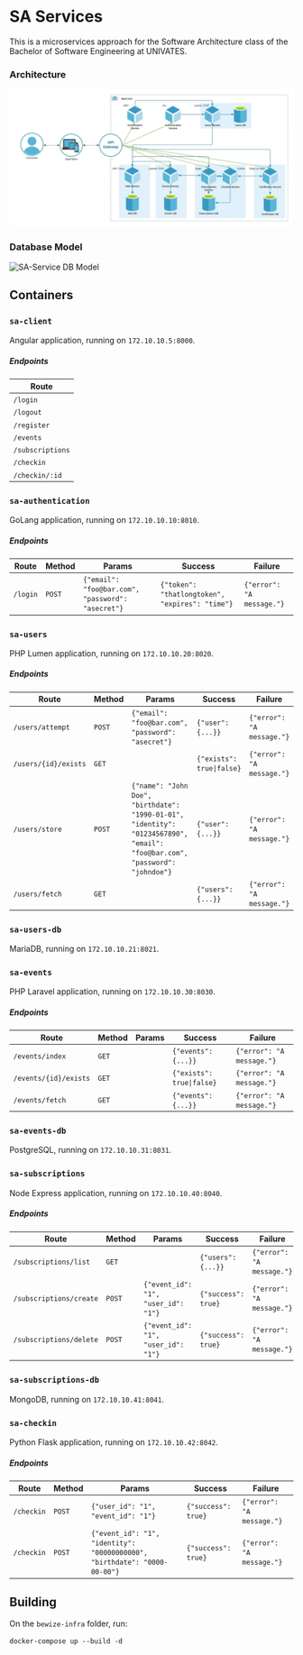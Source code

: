 # SA Services
This is a microservices approach for the Software Architecture class of the Bachelor of Software Engineering at UNIVATES.

### Architecture
![SA-Service Architecture](sa-services-architecture.jpeg)

### Database Model
![SA-Service DB Model](sa-services-db.jpeg)

## Containers

### `sa-client`
Angular application, running on `172.10.10.5:8000`.

##### Endpoints
| Route            |
| ---------------- |
| `/login`         |
| `/logout`        |
| `/register`      |
| `/events`        |
| `/subscriptions` |
| `/checkin`       |
| `/checkin/:id`   |


### `sa-authentication`
GoLang application, running on `172.10.10.10:8010`.

##### Endpoints
| Route    | Method | Params                                                | Success                                             | Failure                       |
| -------- | ------ | ----------------------------------------------------- | --------------------------------------------------- | ----------------------------- |
| `/login` | `POST` | ```{"email": "foo@bar.com", "password": "asecret"}``` | ```{"token": "thatlongtoken", "expires": "time"}``` | ```{"error": "A message."}``` |


### `sa-users`
PHP Lumen application, running on `172.10.10.20:8020`.

##### Endpoints
| Route                | Method | Params                                                                                                                          | Success                       | Failure                       |
| -------------------- | ------ | ------------------------------------------------------------------------------------------------------------------------------- | ----------------------------- | ----------------------------- |
| `/users/attempt`     | `POST` | ```{"email": "foo@bar.com", "password": "asecret"}```                                                                           | ```{"user": {...}}```         | ```{"error": "A message."}``` |
| `/users/{id}/exists` | `GET`  |                                                                                                                                 | ```{"exists": true\|false}``` | ```{"error": "A message."}``` |
| `/users/store`       | `POST` | ```{"name": "John Doe", "birthdate": "1990-01-01", "identity": "01234567890", "email": "foo@bar.com", "password": "johndoe"}``` | ```{"user": {...}}```         | ```{"error": "A message."}``` |
| `/users/fetch`       | `GET`  |                                                                                                                                 | ```{"users": {...}}```        | ```{"error": "A message."}``` |


### `sa-users-db`
MariaDB, running on `172.10.10.21:8021`.


### `sa-events`
PHP Laravel application, running on `172.10.10.30:8030`.

##### Endpoints
| Route                 | Method | Params | Success                       | Failure                       |
| --------------------- | ------ | ------ | ----------------------------- | ----------------------------- |
| `/events/index`       | `GET`  |        | ```{"events": {...}}```       | ```{"error": "A message."}``` |
| `/events/{id}/exists` | `GET`  |        | ```{"exists": true\|false}``` | ```{"error": "A message."}``` |
| `/events/fetch`       | `GET`  |        | ```{"events": {...}}```       | ```{"error": "A message."}``` |


### `sa-events-db`
PostgreSQL, running on `172.10.10.31:8031`.


### `sa-subscriptions`
Node Express application, running on `172.10.10.40:8040`.

##### Endpoints
| Route                   | Method | Params                                                                                                                          | Success                       | Failure                       |
| ----------------------- | ------ | --------------------------------------- | ----------------------- | ----------------------------- |
| `/subscriptions/list`   | `GET`  |                                         | ```{"users": {...}}```  | ```{"error": "A message."}``` |
| `/subscriptions/create` | `POST` | ```{"event_id": "1", "user_id": "1"}``` | ```{"success": true}``` | ```{"error": "A message."}``` |
| `/subscriptions/delete` | `POST` | ```{"event_id": "1", "user_id": "1"}``` | ```{"success": true}``` | ```{"error": "A message."}``` |


### `sa-subscriptions-db`
MongoDB, running on `172.10.10.41:8041`.


### `sa-checkin`
Python Flask application, running on `172.10.10.42:8042`.

##### Endpoints
| Route      | Method | Params                                                                        | Success                 | Failure                       |
| ---------- | ------ | ----------------------------------------------------------------------------- | ----------------------- | ----------------------------- |
| `/checkin` | `POST` | ```{"user_id": "1", "event_id": "1"}```                                       | ```{"success": true}``` | ```{"error": "A message."}``` |
| `/checkin` | `POST` | ```{"event_id": "1", "identity": "00000000000", "birthdate": "0000-00-00"}``` | ```{"success": true}``` | ```{"error": "A message."}``` |

  
## Building
On the `bewize-infra` folder, run:
```
docker-compose up --build -d
```
  
